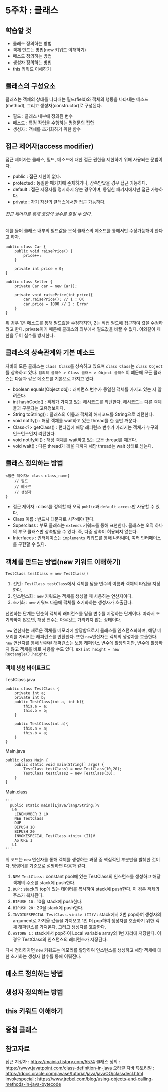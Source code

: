# 5주차 : 클래스
## 햑습할 것
- 클래스 정의하는 방법
- 객체 만드는 방법(new 키워드 이해하기)
- 메소드 정의하는 방법
- 생성자 정의하는 방법
- this 키워드 이해하기

## 클래스의 구성요소
클래스는 객체의 상태를 나타내는 필드(field)와 객체의 행동을 나타내는 메소드(method), 그리고 생성자(constructor)로 구성된다.
- 필드 : 클래스 내부에 정의된 변수
- 메소드 : 특정 작업을 수행하는 명령문의 집합
- 생성자 : 객체를 초기화하기 위한 함수

## 접근 제어자(access modifier)
접근 제어자는 클래스, 필드, 메소드에 대한 접근 권한을 제한하기 위해 사용되는 문법이다.
- public : 접근 제한이 없다.
- protected : 동일한 패키지에 존재하거나, 상속받았을 경우 접근 가능하다.
- default : 접근 지정자를 명시하지 않는 경우이며, 동일한 패키지에서만 접근 가능하다.
- private : 자기 자신의 클래스에서만 접근 가능하다.

###### 접근 제어자를 통해 코딩의 실수를 줄일 수 있다.
예를 들어 클래스 내부의 필드값을 오직 클래스의 메소드를 통해서만 수정가능해야 한다고 하자.
```
public class Car {
    public void raisePrice() {
        price++;
    }

    private int price = 0;
}
```
```
public class Seller {
    private Car car = new Car();

    private void raisePrice(int price){
        car.raisePrice(); // 1 : OK
        car.price = 1000 // 2 : Error
    }
}
```
위 경우 1은 메소드를 통해 필드값을 수정하지만, 2는 직접 필드에 접근하여 값을 수정하려고 한다.
private이기 때문에 클래스의 외부에서 필드값을 바꿀 수 없다. 이와같이 제한을 두어 실수를 방지한다.

## 클래스의 상속관계와 기본 메소드
자바의 모든 클래스는 `class Class`를 상속하고 있으며 `class Class`는 `class Object`를 상속하고 있다.
`임의의 클래스 > Class 클래스 > Object 클래스`
이 떄문에 모든 클래스는 다음과 같은 메소드를 기본으로 가지고 있다.
- boolean equals(Object obj) : 래퍼런스 변수가 동일한 객체를 가지고 있는 지 알려준다.
- int hashCode() : 객체가 가지고 있는 해시코드를 리턴한다. 해시코드는 다른 객체들과 구분되는 고유정보이다.
- String toString() : 클래스의 이름과 객체의 해시코드를 String으로 리턴한다.
- void notify() : 해당 객체를 wait하고 있는 thread를 한 놈만 깨운다.
- Class<?> getClass() : 런타임에 해당 래퍼런스 변수가 가리키는 객체가 누구의 인스턴스인지 리턴한다.
- void notifyAll() : 해당 객체를 wait하고 있는 모든 thread를 깨운다.
- void wait() : 다른 thread가 깨울 때까지 해당 thread는 wait 상태로 남는다.

## 클래스 정의하는 방법
```
<접근 제어자> class class_name{
    // 필드
    // 메소드
    // 생성자
}
```
- 접근 제어자 : class를 정의할 때 오직 `public`과 `default access`만 사용할 수 있다.
- Class 이름 : 반드시 대문자로 시작해야 한다.
- Superclass : 부모 클래스는 `extends` 키워드를 통해 표현한다. 클래스는 오직 하나의 부모 클래스만
  상속받을 수 있다. 즉, 다중 상속이 허용되지 않는다.
- Interfaces : 인터페이스는 `implements` 키워드를 통해 나타내며, 여러 인터페이스를 구현할 수 있다.

## 객체를 만드는 방법(new 키워드 이해하기)
`TestClass testClass = new TestClass()`
1. 선언 : `TestClass testClass`에서 객체를 담을 변수의 이름과 객체의 타입을 지정한다.
2. 인스턴스화 : `new` 키워드는 객체를 생성할 때 사용하는 연산자이다.
3. 초기화 : `new` 키워드 다음에 객체를 초기화하는 생성자가 호출된다.

선언하는 단계는 단순히 객체의 래퍼런스를 담을 변수를 지정하는 단계이다. 따라서 초기화하지 않으면,
해당 변수는 아무것도 가리키지 않는 상태이다.

`new` 연산자는 새로운 객체를 메모리에 할당함으로서 클래스를 인스턴스화하며, 해당 메모리를 가리키는
래퍼런스를 반환한다. 또한 `new`연산자는 객체의 생성자를 호출한다.
`new` 연산자를 통해 반환된 래퍼런스는 보통 래퍼런스 변수에 할당되지만, 변수에 할당하지 않고 객체를
바로 사용할 수도 있다.
ex) `int height = new Rectangle().height;`

### 객체 생성 바이트코드
TestClass.java
```
public class TestClass {
    private int a;
    private int b;
    public TestClass(int a, int b){
        this.a = a;
        this.b = b;
    }

    public TestClass(int a){
        this.a = a;
        this.b = a;
    }
}
```
Main.java
```
public class Main {
    public static void main(String[] args) {
        TestClass testClass1 = new TestClass(10,20);
        TestClass testClass2 = new TestClass(30);
    }
}
```
Main.class
```
'''
  public static main([Ljava/lang/String;)V
   L0
    LINENUMBER 3 L0
    NEW TestClass
    DUP
    BIPUSH 10
    BIPUSH 20
    INVOKESPECIAL TestClass.<init> (II)V
    ASTORE 1
   L1
'''
```
위 코드는 `new` 연산자를 통해 객체를 생성하는 과정 중 핵심적인 부분만을 발췌한 것이다.
명령어를 기준으로 설명하면 다음과 같다.
1. `NEW TestClass` : constant pool에 있는 TestClass의 인스턴스를 생성하고 해당 객체의 주소를 stack에 push한다.
2. `DUP` : stack의 top에 있는 데이터를 복사하여 stack에 push한다. 이 경우 객체의 주소가 복사된다.
3. `BIPUSH 10` : 10을 stack에 push한다.
4. `BIPUSH 20` : 20을 stack에 push한다.
5. `INVOIKESPECIAL TestClass.<init> (II)V` : stack에서 2번 pop하여 생성자의 argument로 가져올 값들을 가져오고 1번 더 pop하여 생성자를 호출하기 위한 객체 래퍼런스를 가져온다. 그리고 생성자를 호출한다.
6. `ASTORE 1` : stack에서 pop하여 Local variable array의 1번 자리에 저장한다. 이 경우 TestClass의 인스턴스의 래퍼런스가 저장된다.

다시 정리하자면 `new` 키워드는 메모리를 할당하여 인스턴스를 생성하고 해당 객체에 대한 초기화는 생성자 함수를 통해 이뤄진다.

## 메소드 정의하는 방법

## 생성자 정의하는 방법

## this 키워드 이해하기

## 중첩 클래스


## 참고자료
접근 지정자 : https://mainia.tistory.com/5574
클래스 정의 : https://www.javatpoint.com/class-definition-in-java
오라클 자바 튜토리얼 : https://docs.oracle.com/javase/tutorial/java/javaOO/classdecl.html
invokespecial : https://www.jrebel.com/blog/using-objects-and-calling-methods-in-java-bytecode
